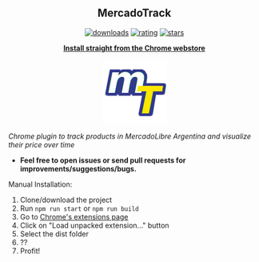 <h2 align="center">MercadoTrack</h2>

  <p align="center">
    <a href="https://chrome.google.com/webstore/detail/mercadotrack/fmdljcjalpgecfdnecomldbkbknihmmo"><img src="https://img.shields.io/chrome-web-store/d/fmdljcjalpgecfdnecomldbkbknihmmo.svg" alt="downloads"></a>
    <a href="https://chrome.google.com/webstore/detail/mercadotrack/fmdljcjalpgecfdnecomldbkbknihmmo"><img src="https://img.shields.io/chrome-web-store/rating/fmdljcjalpgecfdnecomldbkbknihmmo.svg" alt="rating"></a>
    <a href="https://chrome.google.com/webstore/detail/mercadotrack/fmdljcjalpgecfdnecomldbkbknihmmo"><img src="https://img.shields.io/chrome-web-store/stars/fmdljcjalpgecfdnecomldbkbknihmmo.svg" alt="stars"></a>
  </p>
  <p align="center"><a href="https://chrome.google.com/webstore/detail/mercadotrack/fmdljcjalpgecfdnecomldbkbknihmmo"><b>Install straight from the Chrome webstore</b></a></p>
  <p align="center"><img src="https://github.com/GMaiolo/mercado-track/blob/master/images/icon_128.png" alt="logo"></p>

_Chrome plugin to track products in MercadoLibre Argentina and visualize their price over time_

+ **Feel free to open issues or send pull requests for improvements/suggestions/bugs.**

Manual Installation: 

1. Clone/download the project
2. Run `npm run start` or `npm run build`
3. Go to [Chrome's extensions page](chrome://extensions/)
4. Click on "Load unpacked extension..." button
5. Select the dist folder
6. ??
7. Profit!

